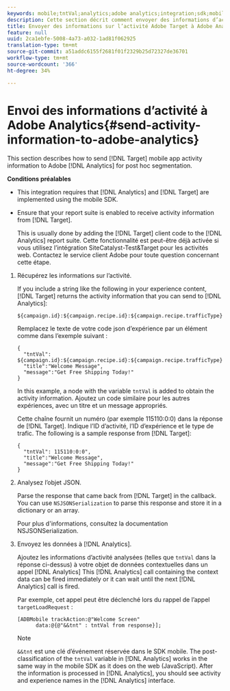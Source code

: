 ```yaml
---
keywords: mobile;tntVal;analytics;adobe analytics;integration;sdk;mobile sdk;
description: Cette section décrit comment envoyer des informations d’activité d’application mobile Adobe Target à Adobe Analytics pour la segmentation postAhoc.
title: Envoyer des informations sur l’activité Adobe Target à Adobe Analytics
feature: null
uuid: 2ca1ebfe-5008-4a73-a032-1ad81f062925
translation-type: tm+mt
source-git-commit: a51addc6155f2681f01f2329b25d72327de36701
workflow-type: tm+mt
source-wordcount: '366'
ht-degree: 34%

---
```



# Envoi des informations d’activité à Adobe Analytics{#send-activity-information-to-adobe-analytics}

This section describes how to send [!DNL Target] mobile app activity information to Adobe [!DNL Analytics] for post hoc segmentation.

**Conditions préalables**

* This integration requires that [!DNL Analytics] and [!DNL Target] are implemented using the mobile SDK.
* Ensure that your report suite is enabled to receive activity information from [!DNL Target].

   This is usually done by adding the [!DNL Target] client code to the [!DNL Analytics] report suite. Cette fonctionnalité est peut-être déjà activée si vous utilisez l’intégration SiteCatalyst-Test&amp;Target pour les activités web. Contactez le service client Adobe pour toute question concernant cette étape.

1. Récupérez les informations sur l’activité.

   If you include a string like the following in your experience content, [!DNL Target] returns the activity information that you can send to [!DNL Analytics]:

   ```
   ${campaign.id}:${campaign.recipe.id}:${campaign.recipe.trafficType}
   ```

   Remplacez le texte de votre code json d’expérience par un élément comme dans l’exemple suivant :

   ```
   { 
     "tntVal": ${campaign.id}:${campaign.recipe.id}:${campaign.recipe.trafficType}", 
     "title":"Welcome Message", 
     "message":"Get Free Shipping Today!" 
   }
   ```

   In this example, a node with the variable `tntVal` is added to obtain the activity information. Ajoutez un code similaire pour les autres expériences, avec un titre et un message appropriés.

   Cette chaîne fournit un numéro (par exemple 115110:0:0) dans la réponse de [!DNL Target]. Indique l’ID d’activité, l’ID d’expérience et le type de trafic. The following is a sample response from [!DNL Target]:

   ```
   { 
     "tntVal": 115110:0:0", 
     "title":"Welcome Message", 
     "message":"Get Free Shipping Today!" 
   }
   ```

1. Analysez l’objet JSON.

   Parse the response that came back from [!DNL Target] in the callback. You can use `NSJSONSerialization` to parse this response and store it in a dictionary or an array.

   Pour plus d&#39;informations, consultez la documentation [](https://developer.apple.com/library/ios/documentation/Foundation/Reference/NSJSONSerialization_Class/#//apple_ref/occ/clm/NSJSONSerialization/JSONObjectWithData:options:error) NSJSONSerialization.

1. Envoyez les données à [!DNL Analytics].

   Ajoutez les informations d’activité analysées (telles que `tntVal` dans la réponse ci-dessus) à votre objet de données contextuelles dans un appel [!DNL Analytics] This [!DNL Analytics] call containing the context data can be fired immediately or it can wait until the next [!DNL Analytics] call is fired.

   Par exemple, cet appel peut être déclenché lors du rappel de l’appel `targetLoadRequest` :

   ```
   [ADBMobile trackAction:@"Welcome Screen"  
         data:@{@"&&tnt" : tntVal from response}];
   ```

   >[!NOTE]
   >
   >`&&tnt` est une clé d’événement réservée dans le SDK mobile. The post-classification of the `tntVal` variable in [!DNL Analytics] works in the same way in the mobile SDK as it does on the web (JavaScript). After the information is processed in [!DNL Analytics], you should see activity and experience names in the [!DNL Analytics] interface.

